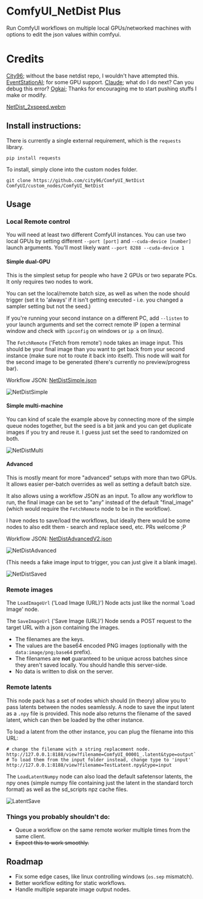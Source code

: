 # ComfyUI_NetDist Plus
Run ComfyUI workflows on multiple local GPUs/networked machines with options to edit the json values within comfyui.
# Credits
[City96](https://github.com/city96); without the base netdist repo, I wouldn't have attempted this.
[EventStationAI](https://www.eventstation.ai/); for some GPU support.
[Claude](https://console.anthropic.com/dashboard); what do I do next? Can you debug this error?
[Ogkai](https://civitai.com/user/ogkai_1111); Thanks for encouraging me to start pushing stuffs I make or modify.



[NetDist_2xspeed.webm](https://github.com/city96/ComfyUI_NetDist/assets/125218114/b7ec2fcf-1e51-4b05-ad62-355da2a1bf6d)

## Install instructions:
There is currently a single external requirement, which is the `requests` library.
```
pip install requests
```

To install, simply clone into the custom nodes folder.
```
git clone https://github.com/city96/ComfyUI_NetDist ComfyUI/custom_nodes/ComfyUI_NetDist
```

## Usage

### Local Remote control
You will need at least two different ComfyUI instances. You can use two local GPUs by setting different `--port [port]` and `--cuda-device [number]` launch arguments. You'll most likely want `--port 8288 --cuda-device 1`

#### Simple dual-GPU

This is the simplest setup for people who have 2 GPUs or two separate PCs. It only requires two nodes to work.

You can set the local/remote batch size, as well as when the node should trigger (set it to 'always' if it isn't getting executed - i.e. you changed a sampler setting but not the seed.)

If you're running your second instance on a different PC, add `--listen` to your launch arguments and set the correct remote IP (open a terminal window and check with `ipconfig` on windows or `ip a` on linux).

The `FetchRemote` ('Fetch from remote') node takes an image input. This should be your final image than you want to get back from your second instance (make sure not to route it back into itself). This node will wait for the second image to be generated (there's currently no preview/progress bar).

Workflow JSON: [NetDistSimple.json](https://github.com/city96/ComfyUI_NetDist/files/13825326/NetDistSimple.json)

![NetDistSimple](https://github.com/city96/ComfyUI_NetDist/assets/125218114/dce5a155-2ffa-4979-b184-03de168beecb)

#### Simple multi-machine

You can kind of scale the example above by connecting more of the simple queue nodes together, but the seed is a bit jank and you can get duplicate images if you try and reuse it. I guess just set the seed to randomized on both.

![NetDistMulti](https://github.com/city96/ComfyUI_NetDist/assets/125218114/2a0358aa-ab8e-47e2-82a2-7a27a17d0130)

#### Advanced

This is mostly meant for more "advanced" setups with more than two GPUs. It allows easier per-batch overrides as well as setting a default batch size.

It also allows using a workflow JSON as an input. To allow any workflow to run, the final image can be set to "any" instead of the default "final_image" (which would require the `FetchRemote` node to be in the workflow).

I have nodes to save/load the workflows, but ideally there would be some nodes to also edit them - search and replace seed, etc. PRs welcome ;P

Workflow JSON: [NetDistAdvancedV2.json](https://github.com/city96/ComfyUI_NetDist/files/13843005/NetDistAdvancedV2.json)

![NetDistAdvanced](https://github.com/city96/ComfyUI_NetDist/assets/125218114/851c1ee6-edcf-4489-bab1-92ab9c5ef15e)

(This needs a fake image input to trigger, you can just give it a blank image).

![NetDistSaved](https://github.com/city96/ComfyUI_NetDist/assets/125218114/a39b5117-af1b-4f2c-a94e-5a330acc8ea4)

### Remote images
The `LoadImageUrl` ('Load Image (URL)') Node acts just like the normal 'Load Image' node.

The `SaveImageUrl` ('Save Image (URL)') Node sends a POST request to the target URL with a json containing the images.
- The filenames are the keys.
- The values are the base64 encoded PNG images (optionally with the `data:image/png;base64` prefix).
- The filenames are **not** guaranteed to be unique across batches since they aren't saved locally. You should handle this server-side.
- No data is written to disk on the server.

### Remote latents

This node pack has a set of nodes which should (in theory) allow you to pass latents between the nodes seamlessly. A node to save the input latent as a `.npy` file is provided. This node also returns the filename of the saved latent, which can then be loaded by the other instance.

To load a latent from the other instance, you can plug the filename into this URL:

```
# change the filename with a string replacement node.
http://127.0.0.1:8188/view?filename=ComfyUI_00001_.latent&type=output`
# To load them from the input folder instead, change type to 'input'
http://127.0.0.1:8188/view?filename=TestLatent.npy&type=input
```

The `LoadLatentNumpy` node can also load the default safetensor latents, the npy ones (simple numpy file containing just the latent in the standard torch format) as well as the sd_scripts npz cache files.

![LatentSave](https://github.com/city96/ComfyUI_NetDist/assets/125218114/cd68d8dc-bd96-4018-82c9-400337fc5f80)

### Things you probably shouldn't do:
- Queue a workflow on the same remote worker multiple times from the same client.
- ~~Expect this to work smoothly.~~

## Roadmap
- Fix some edge cases, like linux controlling windows (`os.sep` mismatch).
- Better workflow editing for static workflows.
- Handle multiple separate image output nodes.

